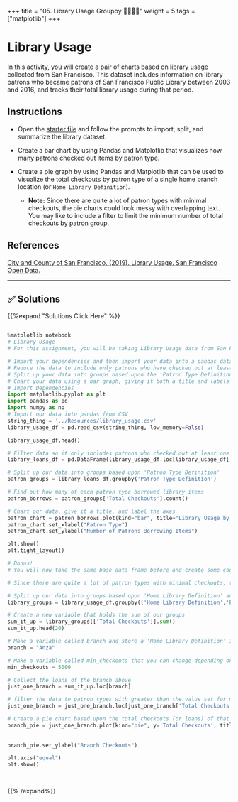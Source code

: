 +++
title = "05. Library Usage Groupby  👩‍🎓👨‍🎓"
weight = 5
tags = ["matplotlib"] 
+++

# Library Usage

In this activity, you will create a pair of charts based on library usage collected from San Francisco. This dataset includes information on library patrons who became patrons of San Francisco Public Library between 2003 and 2016, and tracks their total library usage during that period.

## Instructions

* Open the [starter file](Unsolved/library_usage.ipynb) and follow the prompts to import, split, and summarize the library dataset.

* Create a bar chart by using Pandas and Matplotlib that visualizes how many patrons checked out items by patron type.

* Create a pie graph by using Pandas and Matplotlib that can be used to visualize the total checkouts by patron type of a single home branch location (or `Home Library Definition`).

  * **Note:** Since there are quite a lot of patron types with minimal checkouts, the pie charts could look messy with overlapping text. You may like to include a filter to limit the minimum number of total checkouts by patron group.


## References

[City and County of San Francisco. (2019). Library Usage. San Francisco Open Data.](https://data.sfgov.org/Culture-and-Recreation/Library-Usage/qzz6-2jup)

- - -


## ✅ Solutions
{{%expand "Solutions Click Here" %}}
```python

%matplotlib notebook
# Library Usage
# For this assignment, you will be taking Library Usage data from San Francisco and creating charts to determine which patron type checks out items from the library the most.

# Import your dependencies and then import your data into a pandas data frame from the CSV within the 'Data' folder
# Reduce the data to include only patrons who have checked out at least one item
# Split up your data into groups based upon the 'Patron Type Definition' column
# Chart your data using a bar graph, giving it both a title and labels for the axes
# Import Dependencies
import matplotlib.pyplot as plt
import pandas as pd
import numpy as np
# Import our data into pandas from CSV
string_thing = '../Resources/library_usage.csv'
library_usage_df = pd.read_csv(string_thing, low_memory=False)

library_usage_df.head()

# Filter data so it only includes patrons who checked out at least one item
library_loans_df = pd.DataFrame(library_usage_df.loc[library_usage_df['Total Checkouts']>0,:])

# Split up our data into groups based upon 'Patron Type Definition'
patron_groups = library_loans_df.groupby('Patron Type Definition')

# Find out how many of each patron type borrowed library items
patron_borrows = patron_groups['Total Checkouts'].count()

# Chart our data, give it a title, and label the axes
patron_chart = patron_borrows.plot(kind="bar", title="Library Usage by Patron Type")
patron_chart.set_xlabel("Patron Type")
patron_chart.set_ylabel("Number of Patrons Borrowing Items")

plt.show()
plt.tight_layout()

# Bonus!
# You will now take the same base data frame before and create some code that will allow you to create individual pie charts for each library branch. For this part of the activity, we want you to chart the total 'Total Checkouts' of each library, sorted by patron type. If you are able to, try and come up with a method to do this without using loc or iloc to filter the original data frame! You can use loc to filter group data though.

# Since there are quite a lot of patron types with minimal checkouts, the pie charts could look messy with overlapping text. You may also like to include a filter to limit the minimum number of total checkouts by patron group.

# Split up our data into groups based upon 'Home Library Definition' and 'Patron Type Definition'
library_groups = library_usage_df.groupby(['Home Library Definition','Patron Type Definition'])

# Create a new variable that holds the sum of our groups
sum_it_up = library_groups[['Total Checkouts']].sum()
sum_it_up.head(20)

# Make a variable called branch and store a 'Home Library Definition' in it
branch = "Anza"

# Make a variable called min_checkouts that you can change depending on how busy the library branch you've chosen is
min_checkouts = 5000

# Collect the loans of the branch above
just_one_branch = sum_it_up.loc[branch]

# filter the data to patron types with greater than the value set for min_checkouts
just_one_branch = just_one_branch.loc[just_one_branch['Total Checkouts']>min_checkouts,:]

# Create a pie chart based upon the total checkouts (or loans) of that single branch
branch_pie = just_one_branch.plot(kind="pie", y='Total Checkouts', title=("Loans of " + branch + 
                                                                          " Branch for Patron Types Over "
                                                                         + str(min_checkouts) + " Loaned Items"))
branch_pie.set_ylabel("Branch Checkouts")

plt.axis("equal")
plt.show()

 
```
{{% /expand%}}